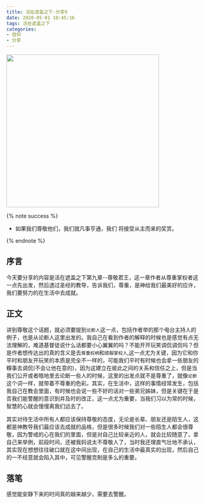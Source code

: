 ```yaml
---
title: 活在遮盖之下-分享9
date: 2020-05-01 10:45:16
tags: 活在遮盖之下
categories:
- 信仰
- 分享
---
```

<img src="https://hexo-1257711631.cos.ap-nanjing.myqcloud.com/markdownpic/20200330233802.png" width=400 height=400>

{% note success %}

* 如果我们尊敬他们，我们就凡事亨通，我们 将接受从主而来的奖赏。

{% endnote %}

## 序言
今天要分享的内容是活在遮盖之下第九章--尊敬君王，这一章作者从尊重掌权者这一点先出发，然后透过圣经的教导，告诉我们，尊重，是神给我们最美好的应许，我们要努力的在生活中去成就。

## 正文
讲到尊敬这个话题，就必须要提到`论断人`这一点，包括作者举的那个电台主持人的例子，也是从论断人这里出发的。我自己在看到作者的解释的时候也是感觉有点无法理解的，难道基督徒说什么话都要小心翼翼的吗？不能开开玩笑调侃调侃吗？但是作者想传达出的真的含义是去`尊重权柄`和`顺服掌权人`,这一点尤为关键，因为它和你平时和朋友开玩笑的本质是完全不一样的，可能我们平时有时候也会拿一些朋友的糗事去调侃(不会让他在意的)，因为这建立在彼此之间的关系和信任之上，但是当我们公开或者暗地里去论断一些人的时候，这里的出发点就不是尊重了，就像`论断`这个词一样，就带着不尊重的色彩。其实，在生活中，这样的事情经常发生，包括我自己在教会里面，有时候也会说一些不好的话对一些弟兄姊妹，但是关键在于是否我们能警醒的意识到并及时的改正，这一点尤为重要，当我们习以为常的时候，智慧的心就会慢慢离我们远去了。

其实对待生活中所有人都应该保持尊敬的态度，无论是长辈、朋友还是陌生人，这都是神教导我们最应该去成就的品格，但是很多时候我们对一些陌生人都会很尊敬，因为警戒的心在我们的里面，但是对自己比较亲近的人，就会比较随意了，拿自己来举例，前段时间，还被我妈说太不尊敬人了，当时我还理直气壮地不承认，其实现在想想往往破口就在这中间出现，在自己的生活中最真实的出现，然后自己的一不经意就会陷入其中，可见警醒克制是多么的重要。

## 落笔
感觉能安静下来的时间真的越来越少，需要去警醒。
